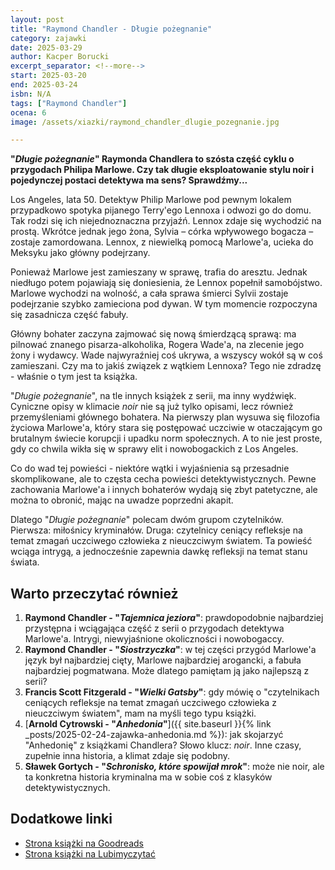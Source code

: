```yaml
---
layout: post
title: "Raymond Chandler - Długie pożegnanie"
category: zajawki
date: 2025-03-29
author: Kacper Borucki
excerpt_separator: <!--more-->
start: 2025-03-20
end: 2025-03-24
isbn: N/A
tags: ["Raymond Chandler"]
ocena: 6
image: /assets/xiazki/raymond_chandler_dlugie_pozegnanie.jpg

---
```


**"*Długie pożegnanie*" Raymonda Chandlera to szósta część cyklu o przygodach Philipa Marlowe. Czy tak długie eksploatowanie stylu noir i pojedynczej postaci detektywa ma sens? Sprawdźmy...**

<!--more-->

Los Angeles, lata 50. Detektyw Philip Marlowe pod pewnym lokalem przypadkowo spotyka pijanego Terry'ego Lennoxa i odwozi go do domu. Tak rodzi się ich niejednoznaczna przyjaźń. Lennox zdaje się wychodzić na prostą. Wkrótce jednak jego żona, Sylvia – córka wpływowego bogacza – zostaje zamordowana. Lennox, z niewielką pomocą Marlowe'a, ucieka do Meksyku jako główny podejrzany.

Ponieważ Marlowe jest zamieszany w sprawę, trafia do aresztu. Jednak niedługo potem pojawiają się doniesienia, że Lennox popełnił samobójstwo. Marlowe wychodzi na wolność, a cała sprawa śmierci Sylvii zostaje podejrzanie szybko zamieciona pod dywan. W tym momencie rozpoczyna się zasadnicza część fabuły.

Główny bohater zaczyna zajmować się nową śmierdzącą sprawą: ma pilnować znanego pisarza-alkoholika, Rogera Wade'a, na zlecenie jego żony i wydawcy. Wade najwyraźniej coś ukrywa, a wszyscy wokół są w coś zamieszani. Czy ma to jakiś związek z wątkiem Lennoxa? Tego nie zdradzę - właśnie o tym jest ta książka.

"*Długie pożegnanie*", na tle innych książek z serii, ma inny wydźwięk. Cyniczne opisy w klimacie *noir* nie są już tylko opisami, lecz również przemyśleniami głównego bohatera. Na pierwszy plan wysuwa się filozofia życiowa Marlowe'a, który stara się postępować uczciwie w otaczającym go brutalnym świecie korupcji i upadku norm społecznych. A to nie jest proste, gdy co chwila wikła się w sprawy elit i nowobogackich z Los Angeles.

Co do wad tej powieści - niektóre wątki i wyjaśnienia są przesadnie skomplikowane, ale to częsta cecha powieści detektywistycznych. Pewne zachowania Marlowe'a i innych bohaterów wydają się zbyt patetyczne, ale można to obronić, mając na uwadze poprzedni akapit.

Dlatego "*Długie pożegnanie*" polecam dwóm grupom czytelników. Pierwsza: miłośnicy kryminałów. Druga: czytelnicy ceniący refleksje na temat zmagań uczciwego człowieka z nieuczciwym światem. Ta powieść wciąga intrygą, a jednocześnie zapewnia dawkę refleksji na temat stanu świata.

## Warto przeczytać również

1. **Raymond Chandler - "*Tajemnica jeziora*"**: prawdopodobnie najbardziej przystępna i wciągająca część z serii o przygodach detektywa Marlowe'a. Intrygi, niewyjaśnione okoliczności i nowobogaccy.
2. **Raymond Chandler - "*Siostrzyczka*"**: w tej części przygód Marlowe'a język był najbardziej cięty, Marlowe najbardziej arogancki, a fabuła najbardziej pogmatwana. Może dlatego pamiętam ją jako najlepszą z serii?
3. **Francis Scott Fitzgerald - "*Wielki Gatsby*"**: gdy mówię o "czytelnikach ceniących refleksje na temat zmagań uczciwego człowieka z nieuczciwym światem", mam na myśli tego typu książki.
4. [**Arnold Cytrowski - "*Anhedonia*"**]({{ site.baseurl }}{% link _posts/2025-02-24-zajawka-anhedonia.md %}): jak skojarzyć "Anhedonię" z książkami Chandlera? Słowo klucz: *noir*. Inne czasy, zupełnie inna historia, a klimat zdaje się podobny.
5. **Sławek Gortych - "*Schronisko, które spowijał mrok*"**: może nie noir, ale ta konkretna historia kryminalna ma w sobie coś z klasyków detektywistycznych.

## Dodatkowe linki

- [Strona książki na Goodreads](https://www.goodreads.com/book/show/7709916)
- [Strona książki na Lubimyczytać](https://lubimyczytac.pl/ksiazka/wydania/5118734/dlugie-pozegnanie)
